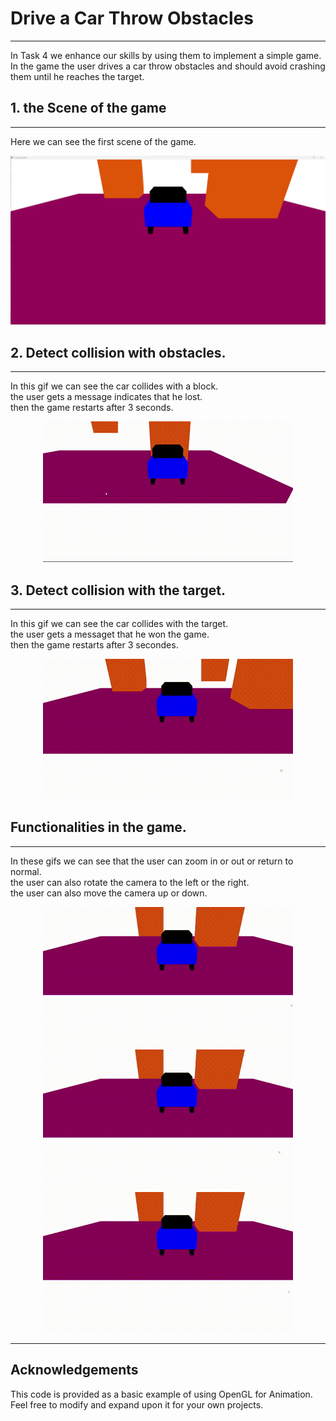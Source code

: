 # Drive a Car Throw Obstacles   
___
In Task 4 we enhance our skills by using them to implement a simple game.   
In the game the user drives a car throw obstacles and should avoid crashing them until he reaches the target.

## 1. the Scene of the game
___
Here we can see the first scene of the game.
<p align="center">
  <img src="imgs/img.png" alt="scene">
</p>

## 2. Detect collision with obstacles.
___
In this gif we can see the car collides with a block.   
the user gets a message indicates that he lost.   
then the game restarts after 3 seconds.   
<p align="center">
  <img src="imgs/collistion with blocks.gif" alt="collwithblocks">
</p>

## 3. Detect collision with the target.
___

In this gif we can see the car collides with the target.   
the user gets a messaget that he won the game.  
then the game restarts after 3 secondes.   
<p align="center">
  <img src="imgs/collistion with target.gif" alt="collwithtarget">
</p>

## Functionalities in the game.
___ 
In these gifs we can see that the user can zoom in or out or return to normal.   
the user can also rotate the camera to the left or the right.   
the user can also move the camera up or down.   
<p align="center">
  <img src="imgs/Zoom.gif" alt="Zoom">
  <img src="imgs/Rotate around y.gif" alt="Rotate y">
  <img src="imgs/Rotate around x.gif" alt="rotate x">
</p>   

___

## Acknowledgements
This code is provided as a basic example of using OpenGL for Animation. Feel free to modify and expand upon it for your own projects.



